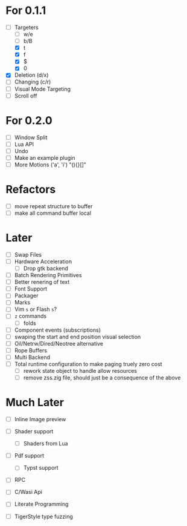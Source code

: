 # For 0.1.1
- [ ] Targeters
  - [ ] w/e
  - [ ] b/B
  - [x] t
  - [x] f
  - [x] $
  - [x] 0
- [x] Deletion (d/x)
- [ ] Changing (c/r)
- [ ] Visual Mode Targeting
- [ ] Scroll off

# For 0.2.0
- [ ] Window Split
- [ ] Lua API
- [ ] Undo
- [ ] Make an example plugin
- [ ] More Motions ('a', 'i') "(){}[]"

# Refactors
- [ ] move repeat structure to buffer
- [ ] make all command buffer local

# Later
- [ ] Swap Files
- [ ] Hardware Acceleration
  - [ ] Drop gtk backend
- [ ] Batch Rendering Primitives
- [ ] Better renering of text
- [ ] Font Support
- [ ] Packager
- [ ] Marks
- [ ] Vim `s` or Flash `s`?
- [ ] `z` commands
  - [ ] folds
- [ ] Component events (subscriptions)
- [ ] swaping the start and end position visual selection
- [ ] Oil/Netrw/Dired/Neotree alternative
- [ ] Rope Buffers
- [ ] Multi Backend
- [ ] Total runtime configuration to make paging truely zero cost
  - [ ] rework state object to handle allow resources
  - [ ] remove zss.zig file, should just be a consequence of the above

# Much Later
- [ ] Inline Image preview
- [ ] Shader support
  - [ ] Shaders from Lua
- [ ] Pdf support
  - [ ] Typst support
- [ ] RPC
- [ ] C/Wasi Api
- [ ] Literate Programming
- [ ] TigerStyle type fuzzing

